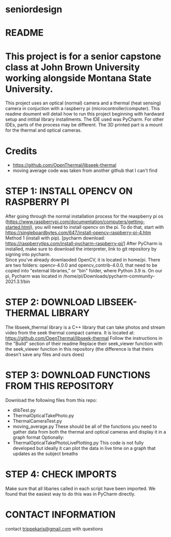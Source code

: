 # seniordesign

# README

# This project is for a senior capstone class at John Brown University working alongside Montana State University.
This project uses an optical (normal) camera and a thermal (heat sensing) camera in conjuction with a raspberry pi (microcontroller/computer). This readme doument will detail how to run this project beginning with hardward setup and intitial library installments. The IDE used was PyCharm. For other IDEs, parts of the process may be different. The 3D printed part is a mount for the thermal and optical cameras.

# Credits
* https://github.com/OpenThermal/libseek-thermal
* moving average code was taken from another github that I can't find

# STEP 1: INSTALL OPENCV ON RASPBERRY PI
After going through the normal installation process for the reaspberry pi os (https://www.raspberrypi.com/documentation/computers/getting-started.html), you will need to install opencv on the pi.
To do that, start with https://singleboardbytes.com/647/install-opencv-raspberry-pi-4.htm Method 1 (install with pip). 
[pycharm download: https://raspberrytips.com/install-pycharm-raspberry-pi/] 
After PyCharm is installed, make sure to download the interpreter, link to git repository by signing into pycharm.  
Since you've already downlaoded OpenCV, it is located in home/pi.
There are two folders: opencv-4.0.0 and opencv_contrib-4.0.0, that need to be copied into "external libraries," or "bin" folder, where Python 3.9 is.
On our pi, Pycharm was located in /home/pi/Downloads/pycharm-community-2021.3.1/bin

# STEP 2: DOWNLOAD LIBSEEK-THERMAL LIBRARY
The libseek_thermal library is a C++ library that can take photos and stream video from the seek thermal compact camera.
It is located at: https://github.com/OpenThermal/libseek-thermal
Follow the instructions in the "Build" section of their readme
Replace their seek_viewer function with the seek_viewer function in this repository (the difference is that theirs doesn't save any files and ours does)

# STEP 3: DOWNLOAD FUNCTIONS FROM THIS REPOSITORY
Download the following files from this repo:
* dlibTest.py
* ThermalOpticalTakePhoto.py
* ThermalCameraTest.py
* moving_average.py
These should be all of the functions you need to gather data from both the thermal and optical cameras and display it in a graph format
Optionally:
* ThermalOpticalTakePhotoLivePlotting.py
This code is not fully developed but ideally it can plot the data in live time on a graph that updates as the subject breaths

# STEP 4: CHECK IMPORTS
Make sure that all libaries called in each script have been imported. We found that the easiest way to do this was in PyCharm directly.

# CONTACT INFORMATION
contact trippekaris@gmail.com with questions
